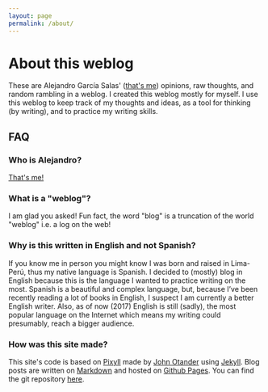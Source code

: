 ```yaml
---
layout: page
permalink: /about/
---
```


# About this weblog
These are Alejandro García Salas' ([that's me](http://alejandro.pe)) opinions, raw thoughts, and random rambling in a weblog. I created this weblog mostly for myself. I use this weblog to keep track of my thoughts and ideas, as a tool for thinking (by writing), and to practice my writing skills.

## FAQ

### Who is Alejandro?
[That's me!](http://alejandrogarciasalas.me)

### What is a "weblog"?
I am glad you asked! Fun fact, the word "blog" is a truncation of the world "weblog" i.e. a log on the web!

### Why is this written in English and not Spanish?
If you know me in person you might know I was born and raised in Lima-Perú, thus my native language is Spanish. I decided to (mostly) blog in English because this is the language I wanted to practice writing on the most. Spanish is a beautiful and complex language, but, because I’ve been recently reading a lot of books in English, I suspect I am currently a better English writer. Also, as of now (2017) English is still (sadly), the most popular language on the Internet which means my writing could presumably, reach a bigger audience.

### How was this site made?
This site's code is based on [Pixyll](https://github.com/johnotander/pixyll) made by [John Otander](https://github.com/johnotander) using [Jekyll](http://jekyllrb.com/). Blog posts are written on [Markdown](https://en.wikipedia.org/wiki/Markdown) and  hosted on [Github Pages](https://pages.github.com/). You can find the git repository [here](https://github.com/alejandrogarciasalas/blog).
